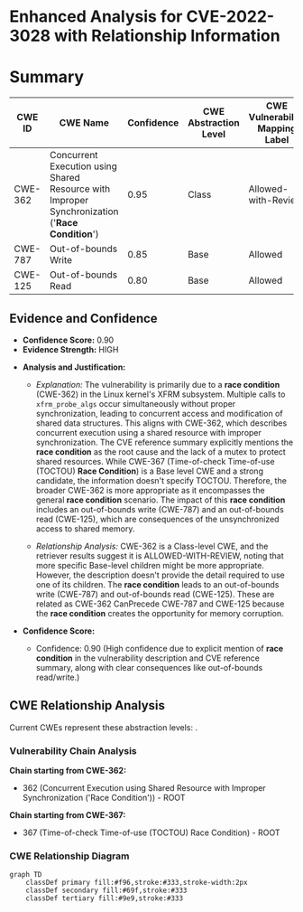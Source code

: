 # Enhanced Analysis for CVE-2022-3028 with Relationship Information

# Summary
| CWE ID  | CWE Name                                                                                              | Confidence | CWE Abstraction Level | CWE Vulnerability Mapping Label | CWE-Vulnerability Mapping Notes |
|---------|-------------------------------------------------------------------------------------------------------|------------|-----------------------|---------------------------------|-----------------------------------|
| CWE-362 | Concurrent Execution using Shared Resource with Improper Synchronization ('**Race Condition**') | 0.95       | Class                 | Allowed-with-Review             | Primary CWE                       |
| CWE-787 | Out-of-bounds Write                                                                                   | 0.85       | Base                  | Allowed                         | Secondary Candidate               |
| CWE-125 | Out-of-bounds Read                                                                                    | 0.80       | Base                  | Allowed                         | Secondary Candidate               |

## Evidence and Confidence

*   **Confidence Score:** 0.90
*   **Evidence Strength:** HIGH

- **Analysis and Justification:**
  - *Explanation:* The vulnerability is primarily due to a **race condition** (CWE-362) in the Linux kernel's XFRM subsystem. Multiple calls to `xfrm_probe_algs` occur simultaneously without proper synchronization, leading to concurrent access and modification of shared data structures. This aligns with CWE-362, which describes concurrent execution using a shared resource with improper synchronization. The CVE reference summary explicitly mentions the **race condition** as the root cause and the lack of a mutex to protect shared resources. While CWE-367 (Time-of-check Time-of-use (TOCTOU) **Race Condition**) is a Base level CWE and a strong candidate, the information doesn't specify TOCTOU. Therefore, the broader CWE-362 is more appropriate as it encompasses the general **race condition** scenario. The impact of this **race condition** includes an out-of-bounds write (CWE-787) and an out-of-bounds read (CWE-125), which are consequences of the unsynchronized access to shared memory.

  - *Relationship Analysis:* CWE-362 is a Class-level CWE, and the retriever results suggest it is ALLOWED-WITH-REVIEW, noting that more specific Base-level children might be more appropriate. However, the description doesn't provide the detail required to use one of its children. The **race condition** leads to an out-of-bounds write (CWE-787) and out-of-bounds read (CWE-125). These are related as CWE-362 CanPrecede CWE-787 and CWE-125 because the **race condition** creates the opportunity for memory corruption.

- **Confidence Score:**
  - Confidence: 0.90 (High confidence due to explicit mention of **race condition** in the vulnerability description and CVE reference summary, along with clear consequences like out-of-bounds read/write.)


## CWE Relationship Analysis

Current CWEs represent these abstraction levels: .


### Vulnerability Chain Analysis

**Chain starting from CWE-362:**
- 362 (Concurrent Execution using Shared Resource with Improper Synchronization ('Race Condition')) - ROOT


**Chain starting from CWE-367:**
- 367 (Time-of-check Time-of-use (TOCTOU) Race Condition) - ROOT



### CWE Relationship Diagram

```mermaid
graph TD
    classDef primary fill:#f96,stroke:#333,stroke-width:2px
    classDef secondary fill:#69f,stroke:#333
    classDef tertiary fill:#9e9,stroke:#333
```
